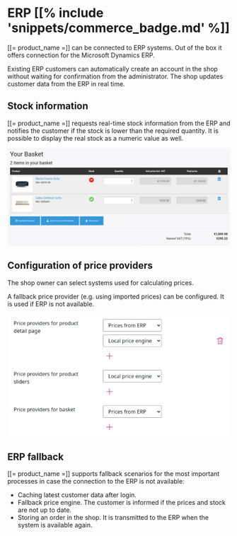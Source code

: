 # ERP [[% include 'snippets/commerce_badge.md' %]]

[[= product_name =]] can be connected to ERP systems. Out of the box it offers connection for the Microsoft Dynamics ERP.

Existing ERP customers can automatically create an account in the shop without waiting for confirmation from the administrator.
The shop updates customer data from the ERP in real time.

## Stock information

[[= product_name =]] requests real-time stock information from the ERP
and notifies the customer if the stock is lower than the required quantity.
It is possible to display the real stock as a numeric value as well.

![](img/stock_info_in_basket.png)

## Configuration of price providers

The shop owner can select systems used for calculating prices.

A fallback price provider (e.g. using imported prices) can be configured. It is used if ERP is not available.

![](img/price_providers.png)

## ERP fallback

[[= product_name =]] supports fallback scenarios for the most important processes in case the connection to the ERP is not available:

- Caching latest customer data after login.
- Fallback price engine. The customer is informed if the prices and stock are not up to date.
- Storing an order in the shop. It is transmitted to the ERP when the system is available again.
